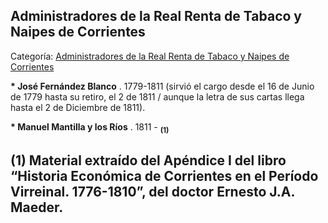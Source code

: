 ## Administradores de la Real Renta de Tabaco y Naipes de Corrientes

Categoría: [Administradores de la Real Renta de Tabaco y Naipes de Corrientes](http://descubrircorrientes.com.ar/2012/index.php/2913-cronologias/cronologias-del-periodo-colonial/tenientes-de-la-colonia/administradores-de-la-real-renta-de-tabaco-y-naipes-de-corrientes)

**\* José Fernández Blanco** . 1779-1811 (sirvió el cargo desde el 16 de Junio de 1779 hasta su retiro, el 2 de 1811 / aunque la letra de sus cartas llega hasta el 2 de Diciembre de 1811).

**\* Manuel Mantilla y los Ríos** . 1811 - <sub><strong><span><span> (1)</span></span></strong></sub>

## **(1)** Material extraído del Apéndice I del libro “Historia Económica de Corrientes en el Período Virreinal. 1776-1810”, del doctor Ernesto J.A. Maeder.
